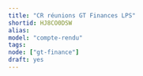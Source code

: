 ```yaml
---
title: "CR réunions GT Finances LPS"
shortid: HJ8CO0DSW
alias:
model: "compte-rendu"
tags:
node: ["gt-finance"]
draft: yes
---
```

